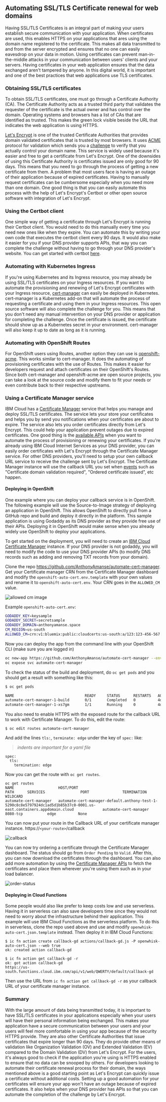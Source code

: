 ## Automating SSL/TLS Certificate renewal for web domains

Having SSL/TLS Certificates is an integral part of making your users establish secure communication with your application. When certificates are used, this enables HTTPS on your applications that ares using the domain name registered to the certificate. This makes all data transmitted to and from the server encrypted and ensures that no one can easily eavesdrop on your data in motion. Using certificates can prevent man-in-the-middle attacks in your communication between users' clients and your servers. Having certificates in your web application ensures that the data exchanged aren't tampered by anyone. In this digital world, it is important and one of the best practices that web applications use TLS certificates.

### Obtaining SSL/TLS certificates

To obtain SSL/TLS certificates, one must go through a Certificate Authority (CA). The Certificate Authority acts as a trusted third party that validates the requester of the certificate is the actual owner and has control over the domain. Operating systems and browsers has a list of CAs that are identified as trusted. This makes the green lock visible beside the URL that indicates the web application is using HTTPS.

[Let's Encrypt](https://letsencrypt.org/) is one of the trusted Certificate Authorities that provides domain validated certificates that is trusted by most browsers. It uses [ACME](https://ietf-wg-acme.github.io/acme/draft-ietf-acme-acme.html) protocol for validation which sends you a [challenge](https://letsencrypt.org/docs/challenge-types/) to verify that you actually control your domain name. This service is widely used because it's easier and free to get a certificate from Let's Encrypt. One of the downsides of using this Certificate Authority is certificates issued are only good for 90 days. This means that you need to go through the process of getting a new certificate from them.  A problem that most users face is having an outage of their application because of expired certificates. Having to manually request certificates can be cumbersome especially when you need more than one domain. One good thing is that you can easily automate this process with the help of Let's Encrypt's Certbot or other open source software with integration of Let's Encrypt.

### Using the Certbot client

One simple way of getting a certificate through Let's Encrypt is running their Certbot client. You would need to do this manually every time you need new ones like when they expire. You can automate this by writing your own code that executes the certbot client every 90 days. It would also make it easier for you if your DNS provider supports APIs, that way you can complete the challenge without having to go through your DNS provider's website. You can get started with certbot [here](https://letsencrypt.org/getting-started/).

### Automating with Kubernetes Ingress

If you're using Kubernetes and its Ingress resource, you may already be using SSL/TLS certificates on your Ingress resources. If you want to automate the provisioning and renewing of Let's Encrypt certificates with your Ingress resource, [cert-manager](https://github.com/jetstack/cert-manager) can easily be deployed in Kubernetes. cert-manager is a Kubernetes add-on that will automate the process of requesting a certificate and using them in your Ingress resources. This open source software will also complete the challenge for you. This means that you don't need any manual intervention on your DNS provider or application for completing the challenge. Once the certificate is issued, the certificate should show up as a Kubernetes secret in your environment. cert-manager will also keep it up to date as long as it is running.

### Automating with OpenShift Routes

For OpenShift users using Routes, another option they can use is [openshift-acme](https://github.com/tnozicka/openshift-acme). This works similar to cert-manager. It does the automating of provisioning certificates with the use of Routes. This makes it easier for developers request and attach certificates on their OpenShift's Routes. Since both cert-manager and openshift-acme are open source projects, you can take a look at the source code and modify them to fit your needs or even contribute back to their respective upstreams.

### Using a Certificate Manager service

IBM Cloud has a [Certificate Manager](https://cloud.ibm.com/apidocs/certificate-manager) service that helps you manage and deploy SSL/TLS certificates. The service lets your store your certificates and helps you by send you notifications when your certificates are about to expire. The service also lets you order certificates directly from Let's Encrypt. This could help your application prevent outages due to expired certificates. One good thing is the [available APIs](https://cloud.ibm.com/apidocs/certificate-manager) when you want to automate the process of provisioning or renewing your certificates. If you're already using IBM Cloud Internet Services as your DNS provider, you can easily order certificates with Let's Encrypt through the Certificate Manager service. For other DNS providers, you'll need to setup your own callback URL service to receive the challenge sent by Let's Encrypt. The Certificate Manager instance will use the callback URL you set when [events](https://cloud.ibm.com/apidocs/certificate-manager#notification-event-types) such as "Certificate domain validation required", "Ordered certificate issued", etc happen.

#### Deploying in OpenShift

One example where you can deploy your callback service is in OpenShift. The following example will use the Source-to-Image strategy of deploying an application in OpenShift. This allows OpenShift to directly pull from a GitHub repo and build and deploy it directly in the platform. This sample application is using Godaddy as its DNS provider as they provide free use of their APIs. Deploying it in OpenShift would make sense when you already widely use OpenShift to deploy your applications.

To get started on the deployment, you will need to create an [IBM Cloud Certificate Manager](https://cloud.ibm.com/catalog/services/certificate-manager) instance. If your DNS provider is not godaddy, you will need to modify the code to use your DNS provider APIs (to modify DNS records such as adding and removing TXT records from your domain).

Clone the repo https://github.com/AnthonyAmanse/automate-cert-manager. Get your Certificate manager CRN from the Certificate Manager dashboard and modify the `openshift-auto-cert.env.template` with your own values and rename it to `openshift-auto-cert.env`. Your CRN goes in the `ALLOWED_CM` value.

![allowed cm image](docs/allowed-cm.png)

Example `openshift-auto-cert.env`:
```bash
GODADDY_KEY=keysample
GODADDY_SECRET=secretsample
GODADDY_DOMAIN=anthonyamanse.space
CM_REGION=us-south
ALLOWED_CM=crn:v1:bluemix:public:cloudcerts:us-south:a/123:123-456-567::
```

Now you can deploy the app from the command line with your OpenShift CLI (make sure you are logged in)

```bash
oc new-app https://github.com/AnthonyAmanse/automate-cert-manager --env-file=openshift-auto-cert.env
oc expose svc automate-cert-manager
```

To check the status of the build and deployment, do `oc get pods` and you should get a result with something like this:

```bash
$ oc get pods

NAME                                READY     STATUS      RESTARTS   AGE
automate-cert-manager-1-build       0/1       Completed   0          4d
automate-cert-manager-1-xs7gm       1/1       Running     0          4d
```

You also need to enable HTTPS with the exposed route for the callback URL to work with Certificate Manager. To do this, edit the route:

```
$ oc edit routes automate-cert-manager
```

And add the lines `tls:`, `terminate: edge` under the key of `spec:` like:
> _indents are important for a yaml file_

```
spec:
  tls:
    termination: edge
```

Now you can get the route with `oc get routes`.

```
oc get routes
NAME                    HOST/PORT                                                                                                               PATH      SERVICES                PORT               TERMINATION   WILDCARD
automate-cert-manager   automate-cert-manager-default.anthony-test-1-5290c8c8e5797924dc1ad5d1b85b37c0-0001.us-east.containers.appdomain.cloud             automate-cert-manager   8080-tcp           edge          None
```

You can now put your route in the Callback URL of your certificate manager instance. https://`<your-route>`/callback

![callback](docs/callback-url.png)

You can now try ordering a certificate through the Certificate Manager dashboard. The status should go from `Order Pending` to `Valid`. After this, you can now download the certificates through the dashboard. You can also add more automation by using the [Certificate Manager APIs](https://cloud.ibm.com/apidocs/certificate-manager) to fetch the certificates and place them wherever you're using them such as in your load balancer.

![order-status](docs/order-status.png)

#### Deploying in Cloud Functions

Some people would also like prefer to keep costs low and use serverless. Having it in serverless can also save developers time since they would not need to worry about the infrastructure behind their application. This example will use IBM Cloud Functions as the serverless platform. To do this in serverless, clone the repo used above and use and modify `openwhisk-auto-cert.json.template` instead. Then deploy it in IBM Cloud Functions:

```
$ ic fn action create callback-gd actions/callback-gd.js -P openwhisk-auto-cert.json --web true
ok: created action callback-gd

$ ic fn action get callback-gd -r
ok: got action callback-gd
https://us-south.functions.cloud.ibm.com/api/v1/web/QWERTY/default/callback-gd
```

Then use the URL from `ic fn action get callback-gd -r` as your callback URL of your certificate manager instance.

### Summary

With the large amount of data being transmitted today, it is important to have SSL/TLS certificates in your applications especially when your users will have their personal information being exchanged. This makes your application have a secure communication between your users and your users will feel more comfortable in using your app because of the security HTTPS provide. They are also other Certificate Authorities that issue certificates that expire longer than 90 days. They do provide other means of validation like Organization Validation (OV) and Extended Validation (EV) compared to the Domain Validation (DV) from Let's Encrypt. For the users, it's always good to check if the application you're using is HTTPS enabled to ensure that no data can be snooped by others. For developers looking to automate their certificate renewal process for their domain, the ways mentioned above is a good starting point as Let's Encrypt can quickly issue a certificate without additional costs. Setting up a good automation for your certificates will ensure your app won't have an outage because of expired certificates. It also helps when your DNS provider has APIs so that you can automate the completion of the challenge by Let's Encrypt.
